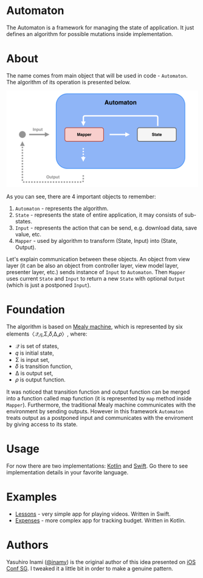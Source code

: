 # Automaton

The Automaton is a framework for managing the state of application. It just defines an algorithm for possible mutations inside implementation.

# About 

The name comes from main object that will be used in code - `Automaton`. The algorithm of its operation is presented below.

![Diagram](Diagram.png)

As you can see, there are 4 important objects to remember:
1. `Automaton` - represents the algorithm.
2. `State` - represents the state of entire application, it may consists of sub-states.
3. `Input` - represents the action that can be send, e.g. download data, save value, etc.
4. `Mapper` - used by algorithm to transform (State, Input) into (State, Output).

Let's explain communication between these objects. An object from view layer (it can be also an object from controller layer, view model layer, presenter layer, etc.) sends instance of `Input` to `Automaton`. Then `Mapper` uses current `State` and `Input` to return a new `State` with optional `Output` (which is just a postponed `Input`).

# Foundation

The algorithm is based on [Mealy machine](https://en.wikipedia.org/wiki/Mealy_machine), which is represented by six elements〈𝒬,𝑞,Σ,𝛿,Δ,𝜌〉, where:

* 𝒬 is set of states,
* 𝑞 is initial state,
* Σ is input set,
* 𝛿 is transition function,
* Δ is output set,
* 𝜌 is output function.

It was noticed that transition function and output function can be merged into a function called map function (it is represented by `map` method inside `Mapper`). Furthermore, the traditional Mealy machine communicates with the environment by sending outputs. However in this framework `Automaton` treats output as a postponed input and communicates with the enviroment by giving access to its state.

# Usage

For now there are two implementations: [Kotlin](Kotlin) and [Swift](Swift). Go there to see implementation details in your favorite language.

# Examples

* [Lessons](https://github.com/Nominalista/Lessons) - very simple app for playing videos. Written in Swift.
* [Expenses](https://github.com/Nominalista/Expenses) - more complex app for tracking budget. Written in Kotlin.

# Authors

Yasuhiro Inami ([@inamy](https://github.com/inamiy/)) is the original author of this idea presented on [iOS Conf SG](https://youtu.be/Oau4JjJP3nA). I tweaked it a little bit in order to make a genuine pattern.
